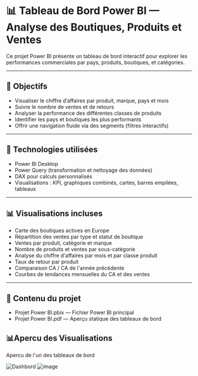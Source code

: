 # 📊 Tableau de Bord Power BI — Analyse des Boutiques, Produits et Ventes

Ce projet Power BI présente un tableau de bord interactif pour explorer les performances commerciales par pays, produits, boutiques, et catégories.

---

## 🎯 Objectifs

- Visualiser le chiffre d’affaires par produit, marque, pays et mois
- Suivre le nombre de ventes et de retours
- Analyser la performance des différentes classes de produits
- Identifier les pays et boutiques les plus performants
- Offrir une navigation fluide via des segments (filtres interactifs)

---

## 🧰 Technologies utilisées

- Power BI Desktop
- Power Query (transformation et nettoyage des données)
- DAX pour calculs personnalisés
- Visualisations : KPI, graphiques combinés, cartes, barres empilées, tableaux

---

## 📊 Visualisations incluses

- Carte des boutiques actives en Europe
- Répartition des ventes par type et statut de boutique
- Ventes par produit, catégorie et marque
- Nombre de produits et ventes par sous-catégorie
- Analyse du chiffre d'affaires par mois et par classe produit
- Taux de retour par produit
- Comparaison CA / CA de l'année précédente
- Courbes de tendances mensuelles du CA et des ventes

---

## 📁 Contenu du projet

- Projet Power BI.pbix — Fichier Power BI principal
- Projet Power BI.pdf — Aperçu statique des tableaux de bord

## 📊Apercu des Visualisations 

Apercu de l'un des tableaux de bord 

![Dashbord ](https://github.com/user-attachments/assets/56f0b62c-ab87-45b7-853a-e97839be04ee)
![image](https://github.com/user-attachments/assets/8a707562-07ed-407e-ad20-86201e1696a2)


